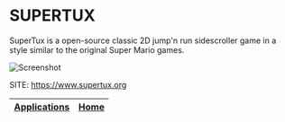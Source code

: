 # SUPERTUX

 SuperTux is a open-source classic 2D jump'n run sidescroller game in a style similar to the original Super Mario games.
 
 ![Screenshot](https://www.supertux.org/images/0_6_0/0_6_0_5.png)
 
 SITE: https://www.supertux.org

 | [Applications](https://portable-linux-apps.github.io/apps.html) | [Home](https://portable-linux-apps.github.io)
 | --- | --- |
